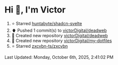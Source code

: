 <h1>Hi 👋, I'm Victor </h1>

<!--RECENT_ACTIVITY:start-->
1. ⭐ Starred [huntabyte/shadcn-svelte](https://github.com/huntabyte/shadcn-svelte)<br>
2. ⬆️ Pushed 1 commit(s) to [victorDigital/deadweb](https://github.com/victorDigital/deadweb)<br>
3. 📔 Created new repository [victorDigital/deadweb](https://github.com/victorDigital/deadweb)<br>
4. 📔 Created new repository [victorDigital/my-dotfiles](https://github.com/victorDigital/my-dotfiles)<br>
5. ⭐ Starred [zxcvbn-ts/zxcvbn](https://github.com/zxcvbn-ts/zxcvbn)<br>
<!--RECENT_ACTIVITY:end-->

<!--RECENT_ACTIVITY:last_update-->
Last Updated: Monday, October 6th, 2025, 2:41:02 PM
<!--RECENT_ACTIVITY:last_update_end-->

